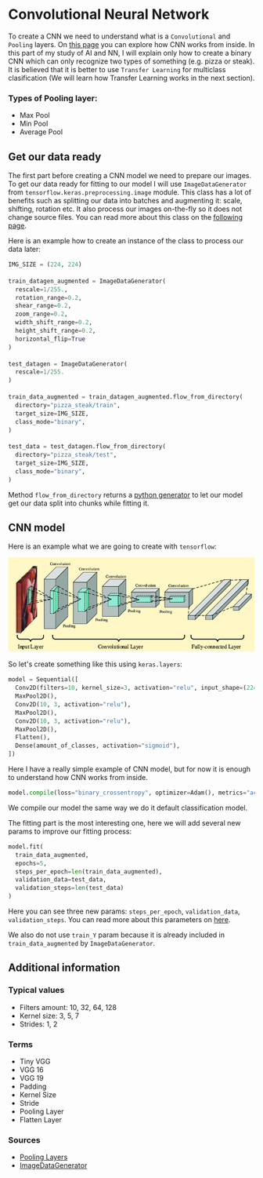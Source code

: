 # Convolutional Neural Network

To create a CNN we need to understand what is a `Convolutional` and `Pooling` layers. On [this page](https://poloclub.github.io/cnn-explainer) you can explore how CNN works from inside. In this part of my study of AI and NN, I will explain only how to create a binary CNN which can only recognize two types of something (e.g. pizza or steak). It is believed that it is better to use `Transfer Learning` for multiclass clasification (We will learn how Transfer Learning works in the next section).

### Types of Pooling layer:

- Max Pool
- Min Pool
- Average Pool

## Get our data ready

The first part before creating a CNN model we need to prepare our images. To get our data ready for fitting to our model I will use `ImageDataGenerator` from `tensorflow.keras.preprocessing.image` module. This class has a lot of benefits such as splitting our data into batches and augmenting it: scale, shifting, rotation etc. It also process our images on-the-fly so it does not change source files. You can read more about this class on the [following page](https://www.tensorflow.org/api_docs/python/tf/keras/preprocessing/image/ImageDataGenerator).

Here is an example how to create an instance of the class to process our data later:

```python
IMG_SIZE = (224, 224)

train_datagen_augmented = ImageDataGenerator(
  rescale=1/255.,
  rotation_range=0.2,
  shear_range=0.2,
  zoom_range=0.2,
  width_shift_range=0.2,
  height_shift_range=0.2,
  horizontal_flip=True
)

test_datagen = ImageDataGenerator(
  rescale=1/255.
)

train_data_augmented = train_datagen_augmented.flow_from_directory(
  directory="pizza_steak/train",
  target_size=IMG_SIZE,
  class_mode="binary",
)

test_data = test_datagen.flow_from_directory(
  directory="pizza_steak/test",
  target_size=IMG_SIZE,
  class_mode="binary",
)
```

Method `flow_from_directory` returns a [python generator](https://wiki.python.org/moin/Generators) to let our model get our data split into chunks while fitting it.

## CNN model

Here is an example what we are going to create with `tensorflow`:

![CNN model example](images/CNN-example.png)

So let's create something like this using `keras.layers`:

```python
model = Sequential([
  Conv2D(filters=10, kernel_size=3, activation="relu", input_shape=(224, 224, 3)),
  MaxPool2D(),
  Conv2D(10, 3, activation="relu"),
  MaxPool2D(),
  Conv2D(10, 3, activation="relu"),
  MaxPool2D(),
  Flatten(),
  Dense(amount_of_classes, activation="sigmoid"),
])
```

Here I have a really simple example of CNN model, but for now it is enough to understand how CNN works from inside.

```python
model.compile(loss="binary_crossentropy", optimizer=Adam(), metrics="accuracy")
```

We compile our model the same way we do it default classification model.

The fitting part is the most interesting one, here we will add several new params to improve our fitting process:

```python
model.fit(
  train_data_augmented,
  epochs=5,
  steps_per_epoch=len(train_data_augmented),
  validation_data=test_data,
  validation_steps=len(test_data)
)
```

Here you can see three new params: `steps_per_epoch`, `validation_data`, `validation_steps`. You can read more about this parameters on [here](https://keras.io/api/models/model_training_apis/).

We also do not use `train_Y` param because it is already included in `train_data_augmented` by `ImageDataGenerator`.

## Additional information

### Typical values

- Filters amount: 10, 32, 64, 128
- Kernel size: 3, 5, 7
- Strides: 1, 2

### Terms

- Tiny VGG
- VGG 16
- VGG 19
- Padding
- Kernel Size
- Stride
- Pooling Layer
- Flatten Layer

### Sources

- [Pooling Layers](https://medium.com/@bdhuma/which-pooling-method-is-better-maxpooling-vs-minpooling-vs-average-pooling-95fb03f45a9)
- [ImageDataGenerator](ImageDataGenerator)
